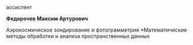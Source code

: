 ассистент



**Федорочев Максим Артурович**

Аэрокосмическое зондирование и фотограмметрия
	*Математические методы обработки и анализа пространственных данных